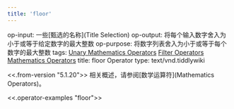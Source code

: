 ```yaml
---
title: 'floor'
---
```


op-input: 一些[甄选的名称](Title Selection)
op-output: 将每个输入数字舍入为小于或等于给定数字的最大整数
op-purpose: 将数字列表舍入为小于或等于每个数字的最大整数
tags: [Unary Mathematics Operators](#Unary%20Mathematics%20Operators) [Filter Operators](#Filter%20Operators) [Mathematics Operators](#Mathematics%20Operators)
title: floor Operator
type: text/vnd.tiddlywiki

<<.from-version "5.1.20">> 相关概述，请参阅[数学运算符](Mathematics Operators)。

<<.operator-examples "floor">>
